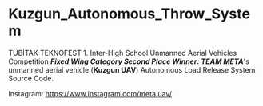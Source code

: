 # Kuzgun_Autonomous_Throw_System
TÜBİTAK-TEKNOFEST 1. Inter-High School Unmanned Aerial Vehicles Competition <i><strong>Fixed Wing Category Second Place Winner: TEAM META</strong></i>'s unmanned aerial vehicle (<strong>Kuzgun UAV</strong>) Autonomous Load Release System Source Code.

Instagram: https://www.instagram.com/meta.uav/
